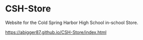# CSH-Store
Website for the Cold Spring Harbor High School in-school Store.

https://abigger87.github.io/CSH-Store/index.html
